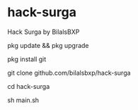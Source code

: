 # hack-surga

Hack Surga by BilalsBXP


pkg update && pkg upgrade

pkg install git

git clone github.com/bilalsbxp/hack-surga

cd hack-surga

sh main.sh
